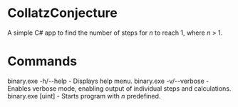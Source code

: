 # CollatzConjecture
A simple C# app to find the number of steps for *n* to reach 1, where *n* > 1.

# Commands
binary.exe -h/--help - Displays help menu.
binary.exe -v/--verbose - Enables verbose mode, enabling output of individual steps and calculations.
binary.exe [uint] - Starts program with *n* predefined.
